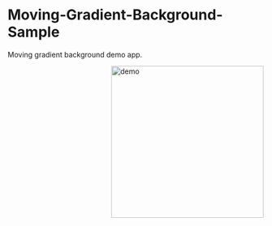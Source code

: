 # Moving-Gradient-Background-Sample
Moving gradient background demo app.

<img src="static/screenshot.gif" alt="demo" align="right" width="300px" />